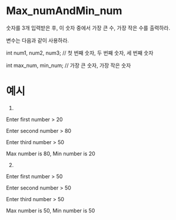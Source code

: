 # Max_numAndMin_num

숫자를 3개 입력받은 후, 이 숫자 중에서 가장 큰 수, 가장 작은 수를 출력하라.

변수는 다음과 같이 사용하라.

int num1, num2, num3; // 첫 번째 숫자, 두 번째 숫자, 세 번째 숫자

int max_num, min_num; // 가장 큰 숫자, 가장 작은 숫자

# **예시**

1.
Enter first number > 20

Enter second number > 80

Enter third number > 50

Max number is 80, Min number is 20



2.
Enter first number > 50

Enter second number > 50

Enter third number > 50

Max number is 50, Min number is 50
